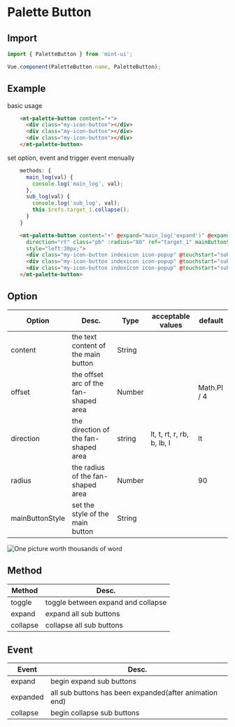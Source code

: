 # Palette Button


## Import

```javascript
import { PaletteButton } from 'mint-ui';

Vue.component(PaletteButton.name, PaletteButton);
```

## Example

basic usage
```html
    <mt-palette-button content="+">
      <div class="my-icon-button"></div>
      <div class="my-icon-button"></div>
      <div class="my-icon-button"></div>
    </mt-palette-button>
```

set option, event and trigger event menually

```javascript
    methods: {
      main_log(val) {
        console.log('main_log', val);
      },
      sub_log(val) {
        console.log('sub_log', val);
        this.$refs.target_1.collapse();
      }
    }
```

```html
    <mt-palette-button content="+" @expand="main_log('expand')" @expanded="main_log('expanded')" @collapse="main_log('collapse')"
      direction="rt" class="pb" :radius="80" ref="target_1" mainButtonStyle="color:#fff;background-color:#26a2ff;"
      style="left:30px;">
      <div class="my-icon-button indexicon icon-popup" @touchstart="sub_log(1)"></div>
      <div class="my-icon-button indexicon icon-popup" @touchstart="sub_log(2)"></div>
      <div class="my-icon-button indexicon icon-popup" @touchstart="sub_log(3)"></div>
    </mt-palette-button>
```


## Option
| Option | Desc. | Type | acceptable values | default |
|------|-------|---------|-------|--------|
|content | the text content of the main button | String | |
|offset | the offset arc of the fan-shaped area | Number | | Math.PI / 4 |
|direction | the direction of the fan-shaped area | string | lt, t, rt, r, rb, b, lb, l | lt
|radius| the radius of the fan-shaped area | Number | | 90 |
|mainButtonStyle| set the style of the main button | String |  |  |

![One picture worth thousands of word](/docs/static/palette-button.png)

## Method
| Method | Desc. |
|------|-------|
|toggle | toggle between expand and collapse |
|expand | expand all sub buttons |
|collapse | collapse all sub buttons |

## Event
| Event | Desc. |
|------|-------|
|expand | begin expand sub buttons |
|expanded | all sub buttons has been expanded(after animation end) |
|collapse | begin collapse sub buttons |
